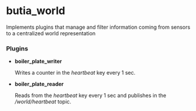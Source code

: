 # butia_world

Implements plugins that manage and filter information coming from sensors to a centralized world representation

### Plugins

- **boiler_plate_writer**
    
    Writes a counter in the *heartbeat* key every 1 sec.

- **boiler_plate_reader**
    
    Reads from the *heartbeat* key every 1 sec and publishes in the
    */world/heartbeat* topic.